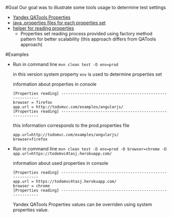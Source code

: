 #Goal
Our goal was to illustrate some tools usage to determine test settings
* [Yandex QATools Properties](https://github.com/qatools/properties)
* [java .properties files for each properties set](https://github.com/automician/snippets/tree/master/java/properties/yandexpropertiesdemo/src/main/resources)
* [helper for reading properties](https://github.com/automician/snippets/blob/master/java/properties/yandexpropertiesdemo/src/main/java/com/automician/yandexproperties/core/Helpers.java)
  * Properties set reading process provided using factory method pattern for better scalability (this approach differs from QATools approach)  

#Examples
* Run in command line ```mvn clean test -D env=prod```
    
    in this version system property `env` is used to determine properties set
    
    information about properties in console 
    ```
    [Properties reading] ---------------------------------------------------------
    browser = firefox
    app.url = http://todomvc.com/examples/angularjs/
    [Properties reading] ---------------------------------------------------------
    ```
    
    this information corresponds to the prod.properties file
    ```
    app.url=http://todomvc.com/examples/angularjs/
    browser=firefox
    ```

* Run in command line ```mvn clean test -D env=prod -D browser=chrome -D app.url=https://todomvc4tasj.herokuapp.com/```

    information about used properties in console 
    ```
    [Properties reading] ---------------------------------------------------------
    app.url = https://todomvc4tasj.herokuapp.com/
    browser = chrome
    [Properties reading] ---------------------------------------------------------
    ```
  
    Yandex QATools Properties values can be overriden using system properties value.
   

    
   